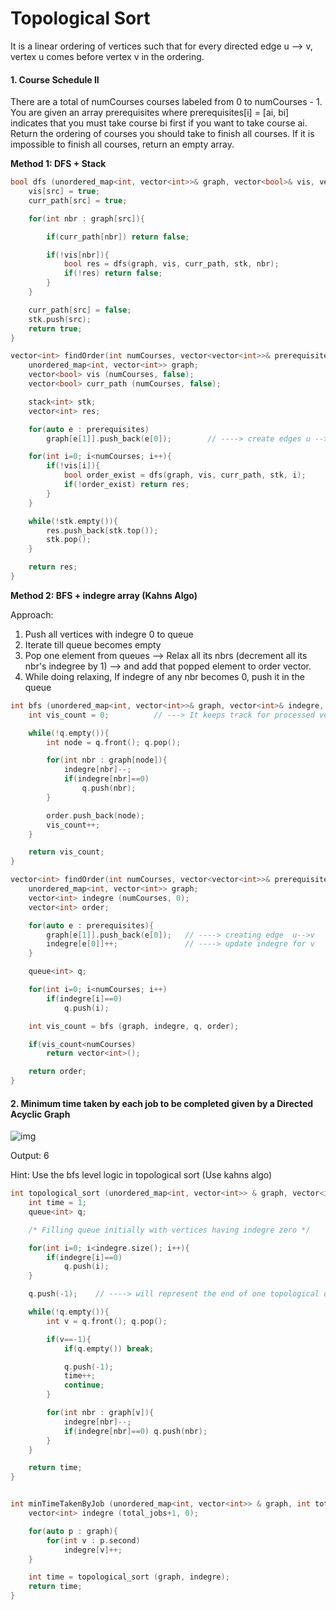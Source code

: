 # Topological Sort

It is a linear ordering of vertices such that for every directed edge u --> v, vertex u comes before vertex v in the ordering.

#### 1. Course Schedule II
There are a total of numCourses courses labeled from 0 to numCourses - 1. You are given an array prerequisites where prerequisites[i] = [ai, bi] indicates that you must take course bi first if you want to take course ai. Return the ordering of courses you should take to finish all courses. If it is impossible to finish all courses, return an empty array.

**Method 1: DFS + Stack**
```cpp
bool dfs (unordered_map<int, vector<int>>& graph, vector<bool>& vis, vector<bool>& curr_path, stack<int>& stk, int src){
    vis[src] = true;
    curr_path[src] = true;

    for(int nbr : graph[src]){

        if(curr_path[nbr]) return false;

        if(!vis[nbr]){
            bool res = dfs(graph, vis, curr_path, stk, nbr);
            if(!res) return false;
        }
    }

    curr_path[src] = false;
    stk.push(src);
    return true;
}

vector<int> findOrder(int numCourses, vector<vector<int>>& prerequisites) {
    unordered_map<int, vector<int>> graph;
    vector<bool> vis (numCourses, false);
    vector<bool> curr_path (numCourses, false);

    stack<int> stk;
    vector<int> res;

    for(auto e : prerequisites)
        graph[e[1]].push_back(e[0]);        // ----> create edges u --> v such that u comes before v 

    for(int i=0; i<numCourses; i++){
        if(!vis[i]){
            bool order_exist = dfs(graph, vis, curr_path, stk, i);
            if(!order_exist) return res;
        }
    }

    while(!stk.empty()){
        res.push_back(stk.top());
        stk.pop();
    }

    return res;
}
```

**Method 2: BFS + indegre array (Kahns Algo)**

Approach: 
1. Push all vertices with indegre 0 to queue
2. Iterate till queue becomes empty
3. Pop one element from queues --> Relax all its nbrs (decrement all its nbr's indegree by 1) --> and add that popped element to order vector.
4. While doing relaxing, If indegre of any nbr becomes 0, push it in the queue

```cpp
int bfs (unordered_map<int, vector<int>>& graph, vector<int>& indegre, queue<int>& q, vector<int>& order){
    int vis_count = 0;          // ---> It keeps track for processed vertices

    while(!q.empty()){
        int node = q.front(); q.pop();

        for(int nbr : graph[node]){
            indegre[nbr]--;
            if(indegre[nbr]==0)
                q.push(nbr);
        }

        order.push_back(node);
        vis_count++;
    }

    return vis_count;
}

vector<int> findOrder(int numCourses, vector<vector<int>>& prerequisites) {
    unordered_map<int, vector<int>> graph;
    vector<int> indegre (numCourses, 0);
    vector<int> order;

    for(auto e : prerequisites){
        graph[e[1]].push_back(e[0]);   // ----> creating edge  u-->v
        indegre[e[0]]++;               // ----> update indegre for v
    }

    queue<int> q;

    for(int i=0; i<numCourses; i++)
        if(indegre[i]==0)
            q.push(i);

    int vis_count = bfs (graph, indegre, q, order);

    if(vis_count<numCourses)
        return vector<int>();

    return order;
}
```

#### 2. Minimum time taken by each job to be completed given by a Directed Acyclic Graph

![img](https://media.geeksforgeeks.org/wp-content/uploads/20200804212533/Semester1.png)

Output: 6

Hint: Use the bfs level logic in topological sort (Use kahns algo)

```cpp
int topological_sort (unordered_map<int, vector<int>> & graph, vector<int> & indegre){
    int time = 1;
    queue<int> q;

    /* Filling queue initially with vertices having indegre zero */

    for(int i=0; i<indegre.size(); i++){
        if(indegre[i]==0)
            q.push(i);
    }

    q.push(-1);    // ----> will represent the end of one topological order level

    while(!q.empty()){
        int v = q.front(); q.pop();

        if(v==-1){
            if(q.empty()) break;

            q.push(-1);
            time++;
            continue;
        }

        for(int nbr : graph[v]){
            indegre[nbr]--;
            if(indegre[nbr]==0) q.push(nbr);
        }
    }

    return time;
}


int minTimeTakenByJob (unordered_map<int, vector<int>> & graph, int total_jobs){
    vector<int> indegre (total_jobs+1, 0);

    for(auto p : graph){
        for(int v : p.second)
            indegre[v]++;
    }

    int time = topological_sort (graph, indegre);
    return time;
}
```
